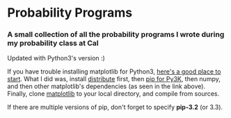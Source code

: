 Probability Programs
===================

### A small collection of all the probability programs I wrote during my probability class at Cal

Updated with Python3's version :) 

If you have trouble installing matplotlib for Python3, [here's a good place to start](http://joat-programmer.blogspot.com/2012/08/installing-matplotlib-on-python3.html). What I did was, install [distribute](https://pypi.python.org/pypi/distribute) first, then [pip for Py3K](https://pypi.python.org/pypi/pip), then numpy, and then other matplotlib's dependencies (as seen in the link above). Finally, clone [matplotlib](https://github.com/matplotlib/matplotlib) to your local directory, and compile from sources. 

If there are multiple versions of pip, don't forget to specify **pip-3.2** (or 3.3).
